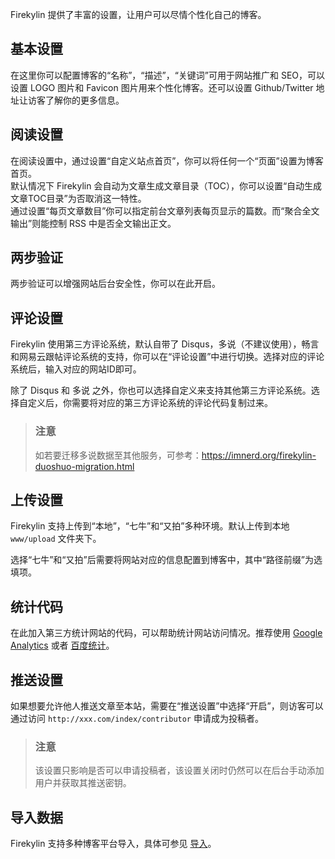 Firekylin 提供了丰富的设置，让用户可以尽情个性化自己的博客。

## 基本设置

在这里你可以配置博客的“名称”，“描述”，“关键词”可用于网站推广和 SEO，可以设置 LOGO 图片和 Favicon 图片用来个性化博客。还可以设置 Github/Twitter 地址让访客了解你的更多信息。

## 阅读设置

在阅读设置中，通过设置“自定义站点首页”，你可以将任何一个“页面”设置为博客首页。  
默认情况下 Firekylin 会自动为文章生成文章目录（TOC），你可以设置“自动生成文章TOC目录”为否取消这一特性。  
通过设置“每页文章数目”你可以指定前台文章列表每页显示的篇数。而“聚合全文输出”则能控制 RSS 中是否全文输出正文。

## 两步验证

两步验证可以增强网站后台安全性，你可以在此开启。

## 评论设置

Firekylin 使用第三方评论系统，默认自带了 Disqus，多说（不建议使用），畅言和网易云跟帖评论系统的支持，你可以在“评论设置”中进行切换。选择对应的评论系统后，输入对应的网站ID即可。

除了 Disqus 和 多说 之外，你也可以选择自定义来支持其他第三方评论系统。选择自定义后，你需要将对应的第三方评论系统的评论代码复制过来。

> ### 注意
> 如若要迁移多说数据至其他服务，可参考：https://imnerd.org/firekylin-duoshuo-migration.html

## 上传设置

Firekylin 支持上传到“本地”，“七牛”和“又拍”多种环境。默认上传到本地 `www/upload` 文件夹下。

选择“七牛”和“又拍”后需要将网站对应的信息配置到博客中，其中“路径前缀”为选填项。

## 统计代码

在此加入第三方统计网站的代码，可以帮助统计网站访问情况。推荐使用 [Google Analytics](https://www.google.com/analytics) 或者 [百度统计](http://tongji.baidu.com)。

## 推送设置

如果想要允许他人推送文章至本站，需要在“推送设置”中选择“开启”，则访客可以通过访问 `http://xxx.com/index/contributor` 申请成为投稿者。

> ### 注意
> 该设置只影响是否可以申请投稿者，该设置关闭时仍然可以在后台手动添加用户并获取其推送密钥。

## 导入数据

Firekylin 支持多种博客平台导入，具体可参见 [导入](https://github.com/75team/firekylin/wiki/导入)。